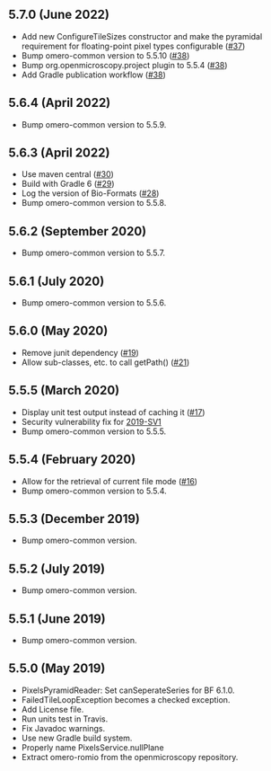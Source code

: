 5.7.0 (June 2022)
------------------

- Add new ConfigureTileSizes constructor and make the pyramidal requirement for floating-point pixel types configurable ([#37](https://github.com/ome/omero-romio/pull/37))
- Bump omero-common version to 5.5.10 ([#38](https://github.com/ome/omero-romio/pull/38))
- Bump org.openmicroscopy.project plugin to 5.5.4 ([#38](https://github.com/ome/omero-romio/pull/38))
- Add Gradle publication workflow ([#38](https://github.com/ome/omero-romio/pull/38))


5.6.4 (April 2022)
------------------

- Bump omero-common version to 5.5.9.

5.6.3 (April 2022)
------------------

- Use maven central ([#30](https://github.com/ome/omero-romio/pull/30))
- Build with Gradle 6 ([#29](https://github.com/ome/omero-romio/pull/29))
- Log the version of Bio-Formats ([#28](https://github.com/ome/omero-romio/pull/28))
- Bump omero-common version to 5.5.8.


5.6.2 (September 2020)
----------------------

- Bump omero-common version to 5.5.7.

5.6.1 (July 2020)
-----------------

- Bump omero-common version to 5.5.6.

5.6.0 (May 2020)
----------------

- Remove junit dependency ([#19](https://github.com/ome/omero-romio/pull/19))
- Allow sub-classes, etc. to call getPath()  ([#21](https://github.com/ome/omero-romio/pull/21))

5.5.5 (March 2020)
------------------

- Display unit test output instead of caching it
  ([#17](https://github.com/ome/omero-romio/pull/17))
- Security vulnerability fix for
  [2019-SV1](https://www.openmicroscopy.org/security/advisories/2019-SV1-reader-used-files/)
- Bump omero-common version to 5.5.5.

5.5.4 (February 2020)
---------------------

- Allow for the retrieval of current file mode ([#16](https://github.com/ome/omero-romio/pull/16))
- Bump omero-common version to 5.5.4.

5.5.3 (December 2019)
---------------------

- Bump omero-common version.

5.5.2 (July 2019)
-----------------

- Bump omero-common version.

5.5.1 (June 2019)
-----------------

- Bump omero-common version.

5.5.0 (May 2019)
----------------

- PixelsPyramidReader: Set canSeperateSeries for BF 6.1.0.
- FailedTileLoopException becomes a checked exception.
- Add License file.
- Run units test in Travis.
- Fix Javadoc warnings.
- Use new Gradle build system.
- Properly name PixelsService.nullPlane
- Extract omero-romio from the openmicroscopy repository.
